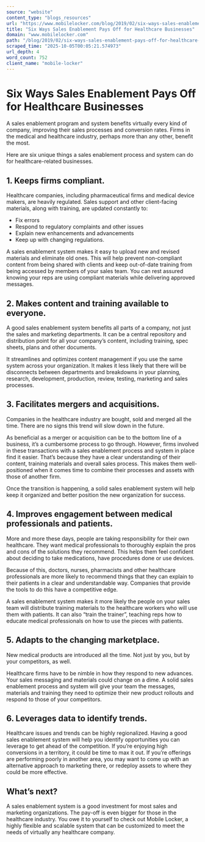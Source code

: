 ```yaml
---
source: "website"
content_type: "blogs_resources"
url: "https://www.mobilelocker.com/blog/2019/02/six-ways-sales-enablement-pays-off-for-healthcare-businesses/"
title: "Six Ways Sales Enablement Pays Off for Healthcare Businesses"
domain: "www.mobilelocker.com"
path: "/blog/2019/02/six-ways-sales-enablement-pays-off-for-healthcare-businesses/"
scraped_time: "2025-10-05T00:05:21.574973"
url_depth: 4
word_count: 752
client_name: "mobile-locker"
---
```


# Six Ways Sales Enablement Pays Off for Healthcare Businesses

A sales enablement program and system benefits virtually every kind of company, improving their sales processes and conversion rates. Firms in the medical and healthcare industry, perhaps more than any other, benefit the most.

Here are six unique things a sales enablement process and system can do for healthcare-related businesses.

## 1. Keeps firms compliant.

Healthcare companies, including pharmaceutical firms and medical device makers, are heavily regulated. Sales support and other client-facing materials, along with training, are updated constantly to:

* Fix errors
* Respond to regulatory complaints and other issues
* Explain new enhancements and advancements
* Keep up with changing regulations.

A sales enablement system makes it easy to upload new and revised materials and eliminate old ones. This will help prevent non-compliant content from being shared with clients and keep out-of-date training from being accessed by members of your sales team. You can rest assured knowing your reps are using compliant materials while delivering approved messages.

## 2. Makes content and training available to everyone.

A good sales enablement system benefits all parts of a company, not just the sales and marketing departments. It can be a central repository and distribution point for all your company’s content, including training, spec sheets, plans and other documents.

It streamlines and optimizes content management if you use the same system across your organization. It makes it less likely that there will be disconnects between departments and breakdowns in your planning, research, development, production, review, testing, marketing and sales processes.

## 3. Facilitates mergers and acquisitions.

Companies in the healthcare industry are bought, sold and merged all the time. There are no signs this trend will slow down in the future.

As beneficial as a merger or acquisition can be to the bottom line of a business, it’s a cumbersome process to go through. However, firms involved in these transactions with a sales enablement process and system in place find it easier. That’s because they have a clear understanding of their content, training materials and overall sales process. This makes them well-positioned when it comes time to combine their processes and assets with those of another firm.

Once the transition is happening, a solid sales enablement system will help keep it organized and better position the new organization for success.

## 4. Improves engagement between medical professionals and patients.

More and more these days, people are taking responsibility for their own healthcare. They want medical professionals to thoroughly explain the pros and cons of the solutions they recommend. This helps them feel confident about deciding to take medications, have procedures done or use devices.

Because of this, doctors, nurses, pharmacists and other healthcare professionals are more likely to recommend things that they can explain to their patients in a clear and understandable way. Companies that provide the tools to do this have a competitive edge.

A sales enablement system makes it more likely the people on your sales team will distribute training materials to the healthcare workers who will use them with patients. It can also “train the trainer”, teaching reps how to educate medical professionals on how to use the pieces with patients.

## 5. Adapts to the changing marketplace.

New medical products are introduced all the time. Not just by you, but by your competitors, as well.

Healthcare firms have to be nimble in how they respond to new advances. Your sales messaging and materials could change on a dime. A solid sales enablement process and system will give your team the messages, materials and training they need to optimize their new product rollouts and respond to those of your competitors.

## 6. Leverages data to identify trends.

Healthcare issues and trends can be highly regionalized. Having a good sales enablement system will help you identify opportunities you can leverage to get ahead of the competition. If you’re enjoying high conversions in a territory, it could be time to max it out. If you’re offerings are performing poorly in another area, you may want to come up with an alternative approach to marketing there, or redeploy assets to where they could be more effective.

## What’s next?

A sales enablement system is a good investment for most sales and marketing organizations. The pay-off is even bigger for those in the healthcare industry. You owe it to yourself to check out Mobile Locker, a highly flexible and scalable system that can be customized to meet the needs of virtually any healthcare company.